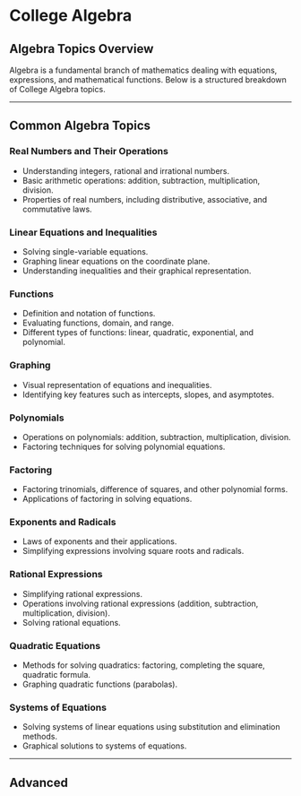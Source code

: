 # College Algebra

## Algebra Topics Overview

Algebra is a fundamental branch of mathematics dealing with equations, expressions, and mathematical functions. Below is a structured breakdown of College Algebra topics.

---

## Common Algebra Topics

### Real Numbers and Their Operations
- Understanding integers, rational and irrational numbers.
- Basic arithmetic operations: addition, subtraction, multiplication, division.
- Properties of real numbers, including distributive, associative, and commutative laws.

### Linear Equations and Inequalities
- Solving single-variable equations.
- Graphing linear equations on the coordinate plane.
- Understanding inequalities and their graphical representation.

### Functions
- Definition and notation of functions.
- Evaluating functions, domain, and range.
- Different types of functions: linear, quadratic, exponential, and polynomial.

### Graphing
- Visual representation of equations and inequalities.
- Identifying key features such as intercepts, slopes, and asymptotes.

### Polynomials
- Operations on polynomials: addition, subtraction, multiplication, division.
- Factoring techniques for solving polynomial equations.

### Factoring
- Factoring trinomials, difference of squares, and other polynomial forms.
- Applications of factoring in solving equations.

### Exponents and Radicals
- Laws of exponents and their applications.
- Simplifying expressions involving square roots and radicals.

### Rational Expressions
- Simplifying rational expressions.
- Operations involving rational expressions (addition, subtraction, multiplication, division).
- Solving rational equations.

### Quadratic Equations
- Methods for solving quadratics: factoring, completing the square, quadratic formula.
- Graphing quadratic functions (parabolas).

### Systems of Equations
- Solving systems of linear equations using substitution and elimination methods.
- Graphical solutions to systems of equations.

---

## Advanced
